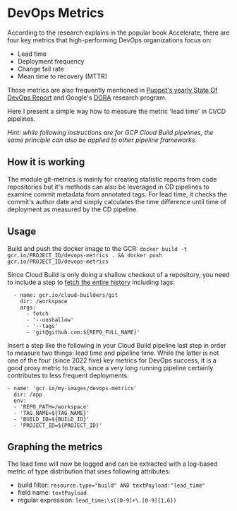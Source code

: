 # DevOps Metrics

According to the research explains in the popular book Accelerate, there are four key metrics that high-performing DevOps organizations focus on:

- Lead time
- Deployment frequency
- Change fail rate
- Mean time to recovery (MTTR)

Those metrics are also frequently mentioned in [Puppet's yearly State Of DevOps Report](https://www.puppet.com/resources/state-of-devops-report) and Google's [DORA](https://dora.dev) research program.

Here I present a simple way how to measure the metric 'lead time' in CI/CD pipelines.

_Hint: while following instructions are for GCP Cloud Build pipelines, the same principle can also be applied to other pipeline frameworks._

## How it is working

The module git-metrics is mainly for creating statistic reports from code repositories but it's methods can also be leveraged in CD pipelines to examine commit metadata from annotated tags.
For lead time, it checks the commit's author date and simply calculates the time difference until time of deployment as measured by the CD pipeline.

## Usage

Build and push the docker image to the GCR: `docker build -t gcr.io/PROJECT_ID/devops-metrics . && docker push gcr.io/PROJECT_ID/devops-metrics`

Since Cloud Build is only doing a shallow checkout of a repository, you need to include a step to [fetch the entire history](https://cloud.google.com/build/docs/automating-builds/create-manage-triggers#including_the_repository_history_in_a_build) including tags:

```
  - name: gcr.io/cloud-builders/git
    dir: /workspace
    args:
      - fetch
      - '--unshallow'
      - '--tags'
      - 'git@github.com:${REPO_FULL_NAME}'
```

Insert a step like the following in your Cloud Build pipeline last step in order to measure two things: lead time and pipeline time. While the latter is not one of the four (since 2022 five) key metrics for DevOps success, it is a good proxy metric to track, since a very long running pipeline certainly contributes to less frequent deployments.

```
- name: 'gcr.io/my-images/devops-metrics'
  dir: /app
  env:
  - 'REPO_PATH=/workspace'
  - 'TAG_NAME=${TAG_NAME}'
  - 'BUILD_ID=${BUILD_ID}'
  - 'PROJECT_ID=${PROJECT_ID}'
```

## Graphing the metrics
The lead time will now be logged and can be extracted with a log-based metric of type distribution that uses following attributes:
- build filter: `resource.type="build" AND textPayload:"lead_time"`
- field name: `textPayload`
- regular expression: `lead_time:\s([0-9]+\.[0-9]{1,6})`
